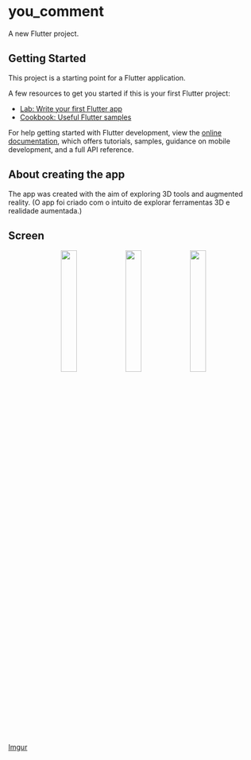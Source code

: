# you_comment

A new Flutter project.

## Getting Started

This project is a starting point for a Flutter application.

A few resources to get you started if this is your first Flutter project:

- [Lab: Write your first Flutter app](https://docs.flutter.dev/get-started/codelab)
- [Cookbook: Useful Flutter samples](https://docs.flutter.dev/cookbook)

For help getting started with Flutter development, view the
[online documentation](https://docs.flutter.dev/), which offers tutorials,
samples, guidance on mobile development, and a full API reference.

## About creating the app

The app was created with the aim of exploring 3D tools and augmented reality. (O app foi criado com o intuito de explorar ferramentas 3D e realidade aumentada.)

## Screen

<p align="center">
  <img src="https://i.imgur.com/JdBb0sx.jpg" width="25%">
  <img src="https://i.imgur.com/eREsVyS.jpg" width="25%">
  <img src="https://i.imgur.com/zedmFTC.jpg" width="25%">
</p>

[Imgur](https://i.imgur.com/lYKiM7Q.gifv)


  
